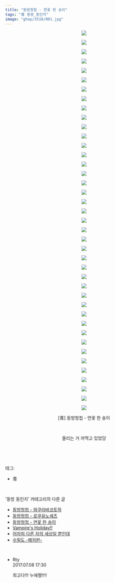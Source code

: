 ```yaml
---
title: "동방청첩 - 연꽃 한 송이"
tags: "青 동방_동인지"
image: "ghap/3518/001.jpg"
---
```

<div class="article">
<p style="text-align: center; clear: none; float: none;"><img src="{{ site.nasurl }}/ghap/3518/001.jpg"/></p>
<p style="text-align: center; clear: none; float: none;"><img src="{{ site.nasurl }}/ghap/3518/002.jpg"/></p>
<p style="text-align: center; clear: none; float: none;"><img src="{{ site.nasurl }}/ghap/3518/003.jpg"/></p>
<p style="text-align: center; clear: none; float: none;"><img src="{{ site.nasurl }}/ghap/3518/004.jpg"/></p>
<p style="text-align: center; clear: none; float: none;"><img src="{{ site.nasurl }}/ghap/3518/005.jpg"/></p>
<p style="text-align: center; clear: none; float: none;"><img src="{{ site.nasurl }}/ghap/3518/006.jpg"/></p>
<p style="text-align: center; clear: none; float: none;"><img src="{{ site.nasurl }}/ghap/3518/007.jpg"/></p>
<p style="text-align: center; clear: none; float: none;"><img src="{{ site.nasurl }}/ghap/3518/008.jpg"/></p>
<p style="text-align: center; clear: none; float: none;"><img src="{{ site.nasurl }}/ghap/3518/009.jpg"/></p>
<p style="text-align: center; clear: none; float: none;"><img src="{{ site.nasurl }}/ghap/3518/010.jpg"/></p>
<p style="text-align: center; clear: none; float: none;"><img src="{{ site.nasurl }}/ghap/3518/011.jpg"/></p>
<p style="text-align: center; clear: none; float: none;"><img src="{{ site.nasurl }}/ghap/3518/012.jpg"/></p>
<p style="text-align: center; clear: none; float: none;"><img src="{{ site.nasurl }}/ghap/3518/013.jpg"/></p>
<p style="text-align: center; clear: none; float: none;"><img src="{{ site.nasurl }}/ghap/3518/014.jpg"/></p>
<p style="text-align: center; clear: none; float: none;"><img src="{{ site.nasurl }}/ghap/3518/015.jpg"/></p>
<p style="text-align: center; clear: none; float: none;"><img src="{{ site.nasurl }}/ghap/3518/016.jpg"/></p>
<p style="text-align: center; clear: none; float: none;"><img src="{{ site.nasurl }}/ghap/3518/017.jpg"/></p>
<p style="text-align: center; clear: none; float: none;"><img src="{{ site.nasurl }}/ghap/3518/018.jpg"/></p>
<p style="text-align: center; clear: none; float: none;"><img src="{{ site.nasurl }}/ghap/3518/019.jpg"/></p>
<p style="text-align: center; clear: none; float: none;"><img src="{{ site.nasurl }}/ghap/3518/020.jpg"/></p>
<p style="text-align: center; clear: none; float: none;"><img src="{{ site.nasurl }}/ghap/3518/021.jpg"/></p>
<p style="text-align: center; clear: none; float: none;"><img src="{{ site.nasurl }}/ghap/3518/022.jpg"/></p>
<p style="text-align: center; clear: none; float: none;"><img src="{{ site.nasurl }}/ghap/3518/023.jpg"/></p>
<p style="text-align: center; clear: none; float: none;"><img src="{{ site.nasurl }}/ghap/3518/024.jpg"/></p>
<p style="text-align: center; clear: none; float: none;"><img src="{{ site.nasurl }}/ghap/3518/025.jpg"/></p>
<p style="text-align: center; clear: none; float: none;"><img src="{{ site.nasurl }}/ghap/3518/026.jpg"/></p>
<p style="text-align: center; clear: none; float: none;"><img src="{{ site.nasurl }}/ghap/3518/027.jpg"/></p>
<p style="text-align: center; clear: none; float: none;"><img src="{{ site.nasurl }}/ghap/3518/028.jpg"/></p>
<p style="text-align: center; clear: none; float: none;"><img src="{{ site.nasurl }}/ghap/3518/029.jpg"/></p>
<p style="text-align: center; clear: none; float: none;"><img src="{{ site.nasurl }}/ghap/3518/030.jpg"/></p>
<p style="text-align: center; clear: none; float: none;"><img src="{{ site.nasurl }}/ghap/3518/031.jpg"/></p>
<p style="text-align: center; clear: none; float: none;"><img src="{{ site.nasurl }}/ghap/3518/032.jpg"/></p>
<p style="text-align: center; clear: none; float: none;"><img src="{{ site.nasurl }}/ghap/3518/033.jpg"/></p>
<p style="text-align: center; clear: none; float: none;"><img src="{{ site.nasurl }}/ghap/3518/034.jpg"/></p>
<p style="text-align: center; clear: none; float: none;"><img src="{{ site.nasurl }}/ghap/3518/035.jpg"/></p>
<p style="text-align: center; clear: none; float: none;"><img src="{{ site.nasurl }}/ghap/3518/036.jpg"/></p>
<p style="text-align: center; clear: none; float: none;"><img src="{{ site.nasurl }}/ghap/3518/037.jpg"/></p>
<p style="text-align: center; clear: none; float: none;"><img src="{{ site.nasurl }}/ghap/3518/038.jpg"/></p>
<p style="text-align: center; clear: none; float: none;"><img src="{{ site.nasurl }}/ghap/3518/039.jpg"/></p>
<p style="text-align: center; clear: none; float: none;"><img src="{{ site.nasurl }}/ghap/3518/040.jpg"/></p>
<p style="text-align: center; clear: none; float: none;"><img src="{{ site.nasurl }}/ghap/3518/041.jpg"/></p>
<p style="text-align: center; clear: none; float: none;">[青] 동방청첩 - 연꽃 한 송이</p>
<p style="text-align: center; clear: none; float: none;"><br/></p>
<p style="text-align: center; clear: none; float: none;">올리는 거 까먹고 있었당</p>
<p><br/></p>
</div><br/>
<div class="tagTrail">
<p>태그: </p>
<ul>
<li>青</li>
</ul>
</div><br/>
<div class="another">
<p>'동방 동인지' 카테고리의 다른 글</p>
<ul>
<li><a href="/2017-07-07-ghap_3520">동방청첩 - 와쿠라바코토하</a></li>
<li><a href="/2017-07-07-ghap_3519">동방청첩 - 로쿠유노세츠</a></li>
<li><a href="/2017-07-07-ghap_3518">동방청첩 - 연꽃 한 송이</a></li>
<li><a href="/2017-07-02-ghap_3507">Vampire's Holiday!!</a></li>
<li><a href="/2017-07-02-ghap_3506">어차피 다른 자의 세상일 뿐인데</a></li>
<li><a href="/2017-06-25-ghap_3499">수밀도 -해저판-</a></li>
</ul>
</div><br/>
<div class="cb_module cb_fluid">
<div class="cb_wrt cb_profile">
<div class="comment">
<ul>
<li class="cb_thumb_off" id="comment15031915">
<div class="cb_comment_area">
<div class="cb_info_area">
<div class="cb_section">
<span class="cb_nick_name">Rty</span>
</div>
<div class="cb_section">
<span class="cb_date">2017.07.08 17:30 </span>
</div>
</div>
<div class="cb_dsc_comment">
<p class="cb_dsc">
											최고다!!! 누에짱!!!!
										</p>
</div>
</div></li>
</ul>
</div>
</div><!-- commentList close -->
</div><br/>
